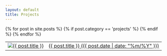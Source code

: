 ```yaml
---
layout: default
title: Projects
---
```

<table id="project-list">
{% for post in site.posts %}
 {% if post.category == 'projects' %}
 <tr>
 <td>
  <a href="{{ post.url }}">
  <img id="thumb" src="/images/thumbs/{{ post.title | slugify }}.jpg" alt="{{ post.title }}" />
  </a>
 </td>
 <td>
 <a href="{{ post.url }}" id="short-note">
  {{ post.title }} ({{ post.date | date: "%m/%Y" }})
  </a>
 </td>
 </tr>
 {% endif %}
{% endfor %}
</table>
